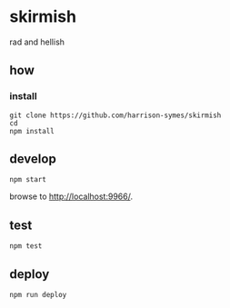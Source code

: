 
# skirmish

rad and hellish

## how

### install

```
git clone https://github.com/harrison-symes/skirmish
cd 
npm install
```

## develop

```
npm start
```

browse to <http://localhost:9966/>.

## test

```
npm test
```

## deploy

```
npm run deploy
```
